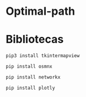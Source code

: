 # Optimal-path

# Bibliotecas

```
pip3 install tkintermapview
```
```
pip install osmnx
```
```
pip install networkx
```
```
pip install plotly
```
